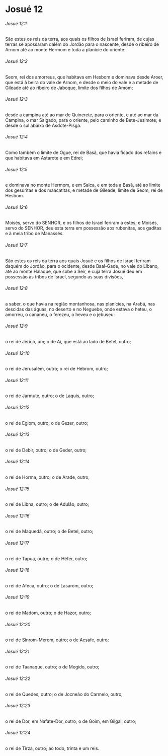 # Josué 12

###### Josué 12:1

São estes os reis da terra, aos quais os filhos de Israel feriram, de cujas terras se apossaram dalém do Jordão para o nascente, desde o ribeiro de Arnom até ao monte Hermom e toda a planície do oriente:

###### Josué 12:2

Seom, rei dos amorreus, que habitava em Hesbom e dominava desde Aroer, que está à beira do vale de Arnom, e desde o meio do vale e a metade de Gileade até ao ribeiro de Jaboque, limite dos filhos de Amom;

###### Josué 12:3

desde a campina até ao mar de Quinerete, para o oriente, e até ao mar da Campina, o mar Salgado, para o oriente, pelo caminho de Bete-Jesimote; e desde o sul abaixo de Asdote-Pisga.

###### Josué 12:4

Como também o limite de Ogue, rei de Basã, que havia ficado dos refains e que habitava em Astarote e em Edrei;

###### Josué 12:5

e dominava no monte Hermom, e em Salca, e em toda a Basã, até ao limite dos gesuritas e dos maacatitas, e metade de Gileade, limite de Seom, rei de Hesbom.

###### Josué 12:6

Moisés, servo do SENHOR, e os filhos de Israel feriram a estes; e Moisés, servo do SENHOR, deu esta terra em possessão aos rubenitas, aos gaditas e à meia tribo de Manassés.

###### Josué 12:7

São estes os reis da terra aos quais Josué e os filhos de Israel feriram daquém do Jordão, para o ocidente, desde Baal-Gade, no vale do Líbano, até ao monte Halaque, que sobe a Seir, e cuja terra Josué deu em possessão às tribos de Israel, segundo as suas divisões,

###### Josué 12:8

a saber, o que havia na região montanhosa, nas planícies, na Arabá, nas descidas das águas, no deserto e no Neguebe, onde estava o heteu, o amorreu, o cananeu, o ferezeu, o heveu e o jebuseu:

###### Josué 12:9

o rei de Jericó, um; o de Ai, que está ao lado de Betel, outro;

###### Josué 12:10

o rei de Jerusalém, outro; o rei de Hebrom, outro;

###### Josué 12:11

o rei de Jarmute, outro; o de Laquis, outro;

###### Josué 12:12

o rei de Eglom, outro; o de Gezer, outro;

###### Josué 12:13

o rei de Debir, outro; o de Geder, outro;

###### Josué 12:14

o rei de Horma, outro; o de Arade, outro;

###### Josué 12:15

o rei de Libna, outro; o de Adulão, outro;

###### Josué 12:16

o rei de Maquedá, outro; o de Betel, outro;

###### Josué 12:17

o rei de Tapua, outro; o de Héfer, outro;

###### Josué 12:18

o rei de Afeca, outro; o de Lasarom, outro;

###### Josué 12:19

o rei de Madom, outro; o de Hazor, outro;

###### Josué 12:20

o rei de Sinrom-Merom, outro; o de Acsafe, outro;

###### Josué 12:21

o rei de Taanaque, outro; o de Megido, outro;

###### Josué 12:22

o rei de Quedes, outro; o de Jocneão do Carmelo, outro;

###### Josué 12:23

o rei de Dor, em Nafate-Dor, outro; o de Goim, em Gilgal, outro;

###### Josué 12:24

o rei de Tirza, outro; ao todo, trinta e um reis.

